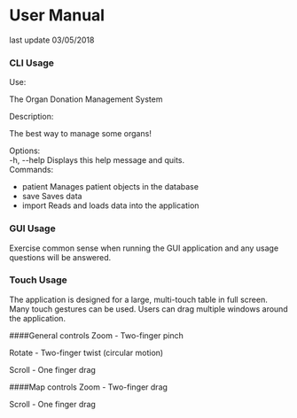 # User Manual
last update 03/05/2018

### CLI Usage

Use:

The Organ Donation Management System

Description:

The best way to manage some organs!

Options:<br>
-h, --help                  Displays this help message and quits.<br>
Commands:<br>
* patient   Manages patient objects in the database<br>
* save    Saves data<br>
* import  Reads and loads data into the application<br>

### GUI Usage

Exercise common sense when running the GUI application and any usage questions will be answered.

### Touch Usage

The application is designed for a large, multi-touch table in full screen. Many touch gestures can be used. 
Users can drag multiple windows around the application.

####General controls
Zoom - Two-finger pinch

Rotate - Two-finger twist (circular motion)

Scroll - One finger drag

####Map controls
Zoom - Two-finger drag

Scroll - One finger drag

